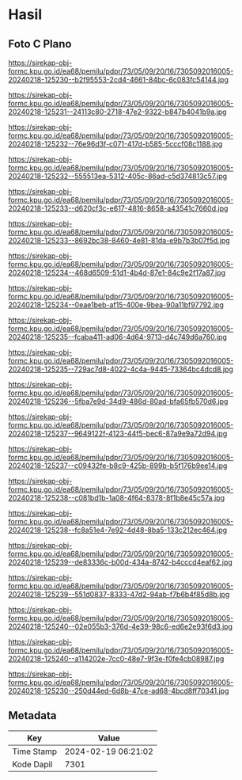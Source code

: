# Hasil

## Foto C Plano

https://sirekap-obj-formc.kpu.go.id/ea68/pemilu/pdpr/73/05/09/20/16/7305092016005-20240218-125230--b2f95553-2cd4-4661-84bc-6c083fc54144.jpg

https://sirekap-obj-formc.kpu.go.id/ea68/pemilu/pdpr/73/05/09/20/16/7305092016005-20240218-125231--24113c80-2718-47e2-9322-b847b4041b9a.jpg

https://sirekap-obj-formc.kpu.go.id/ea68/pemilu/pdpr/73/05/09/20/16/7305092016005-20240218-125232--76e96d3f-c071-417d-b585-5cccf08c1188.jpg

https://sirekap-obj-formc.kpu.go.id/ea68/pemilu/pdpr/73/05/09/20/16/7305092016005-20240218-125232--555513ea-5312-405c-86ad-c5d374813c57.jpg

https://sirekap-obj-formc.kpu.go.id/ea68/pemilu/pdpr/73/05/09/20/16/7305092016005-20240218-125233--d620cf3c-e617-4816-8658-a43541c7660d.jpg

https://sirekap-obj-formc.kpu.go.id/ea68/pemilu/pdpr/73/05/09/20/16/7305092016005-20240218-125233--8692bc38-8460-4e81-81da-e9b7b3b07f5d.jpg

https://sirekap-obj-formc.kpu.go.id/ea68/pemilu/pdpr/73/05/09/20/16/7305092016005-20240218-125234--468d6509-51d1-4b4d-87e1-84c9e2f17a87.jpg

https://sirekap-obj-formc.kpu.go.id/ea68/pemilu/pdpr/73/05/09/20/16/7305092016005-20240218-125234--0eae1beb-af15-400e-9bea-90a11bf97792.jpg

https://sirekap-obj-formc.kpu.go.id/ea68/pemilu/pdpr/73/05/09/20/16/7305092016005-20240218-125235--fcaba411-ad06-4d64-9713-d4c749d6a760.jpg

https://sirekap-obj-formc.kpu.go.id/ea68/pemilu/pdpr/73/05/09/20/16/7305092016005-20240218-125235--729ac7d8-4022-4c4a-9445-73364bc4dcd8.jpg

https://sirekap-obj-formc.kpu.go.id/ea68/pemilu/pdpr/73/05/09/20/16/7305092016005-20240218-125236--5fba7e9d-34d9-486d-80ad-bfa65fb570d6.jpg

https://sirekap-obj-formc.kpu.go.id/ea68/pemilu/pdpr/73/05/09/20/16/7305092016005-20240218-125237--9649122f-4123-44f5-bec6-87a9e9a72d94.jpg

https://sirekap-obj-formc.kpu.go.id/ea68/pemilu/pdpr/73/05/09/20/16/7305092016005-20240218-125237--c09432fe-b8c9-425b-899b-b5f176b9ee14.jpg

https://sirekap-obj-formc.kpu.go.id/ea68/pemilu/pdpr/73/05/09/20/16/7305092016005-20240218-125238--c081bd1b-1a08-4f64-8378-8f1b8e45c57a.jpg

https://sirekap-obj-formc.kpu.go.id/ea68/pemilu/pdpr/73/05/09/20/16/7305092016005-20240218-125238--fc8a51e4-7e92-4d48-8ba5-133c212ec464.jpg

https://sirekap-obj-formc.kpu.go.id/ea68/pemilu/pdpr/73/05/09/20/16/7305092016005-20240218-125239--de83336c-b00d-434a-8742-b4cccd4eaf62.jpg

https://sirekap-obj-formc.kpu.go.id/ea68/pemilu/pdpr/73/05/09/20/16/7305092016005-20240218-125239--551d0837-8333-47d2-94ab-f7b6b4f85d8b.jpg

https://sirekap-obj-formc.kpu.go.id/ea68/pemilu/pdpr/73/05/09/20/16/7305092016005-20240218-125240--02e055b3-376d-4e39-98c6-ed6e2e93f6d3.jpg

https://sirekap-obj-formc.kpu.go.id/ea68/pemilu/pdpr/73/05/09/20/16/7305092016005-20240218-125240--a114202e-7cc0-48e7-9f3e-f0fe4cb08987.jpg

https://sirekap-obj-formc.kpu.go.id/ea68/pemilu/pdpr/73/05/09/20/16/7305092016005-20240218-125230--250d44ed-6d8b-47ce-ad68-4bcd8ff70341.jpg


## Metadata

| Key        | Value               |
| ---------- | ------------------- |
| Time Stamp | 2024-02-19 06:21:02 |
| Kode Dapil | 7301                |



